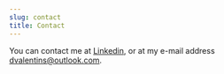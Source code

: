 ```yaml
---
slug: contact
title: Contact
---
```


You can contact me at [Linkedin](https://www.linkedin.com/in/dvalentins/), or at my e-mail address dvalentins@outlook.com.